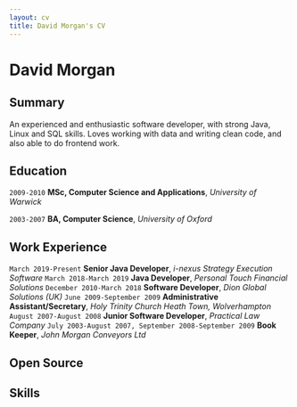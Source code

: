 ```yaml
---
layout: cv
title: David Morgan's CV
---
```

# David Morgan

## Summary
An experienced and enthusiastic software developer, with strong Java, Linux and SQL skills. Loves working with data and writing clean code, and also able to do frontend work.

## Education
`2009-2010`
**MSc, Computer Science and Applications**, *University of Warwick*

`2003-2007`
**BA, Computer Science**, *University of Oxford*

## Work Experience
`March 2019-Present`
**Senior Java Developer**, *i-nexus Strategy Execution Software*
`March 2018-March 2019`
**Java Developer**, *Personal Touch Financial Solutions*
`December 2010-March 2018`
**Software Developer**, *Dion Global Solutions (UK)*
`June 2009-September 2009`
**Administrative Assistant/Secretary**, *Holy Trinity Church Heath Town, Wolverhampton*
`August 2007-August 2008`
**Junior Software Developer**, *Practical Law Company*
`July 2003-August 2007, September 2008-September 2009`
**Book Keeper**, *John Morgan Conveyors Ltd*

## Open Source

## Skills


<!-- ### Footer

Last updated: May 2013 -->
